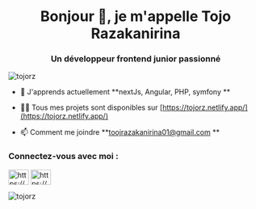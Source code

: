 <h1 align="center">Bonjour 👋, je m'appelle Tojo Razakanirina</h1>
<h3 align="center">Un développeur frontend junior passionné</h3>

<p align="left"> <img src="https://komarev.com/ghpvc/?username=tojorz&label=Profile%20views&color=0e75b6&style=flat" alt="tojorz" /> </p>

- 🌱 J'apprends actuellement **nextJs, Angular, PHP, symfony **

- 👨‍💻 Tous mes projets sont disponibles sur [https://tojorz.netlify.app/](https://tojorz.netlify.app/)

- 📫 Comment me joindre **toojrazakanirina01@gmail.com **

<h3 align="left">Connectez-vous avec moi :</h3>
<p align="left">
<a href="https://linkedin.com/in/https://www.linkedin.com/in/tojo-rz/" target="blank"><img align="center" src="https://raw.githubusercontent.com/rahuldkjain/github-profile-readme-generator/master/src/images/icons/Social/linked-in-alt.svg" alt="https://www.linkedin.com/in/tojo-rz/" height="30" width="40" /></a>
<a href="https://fb.com/https://www.facebook.com/tojoo.raz" target="blank"><img align="center" src="https://raw.githubusercontent.com/rahuldkjain/github-profile-readme-generator/master/src/images/icons/Social/facebook.svg" alt="https://www.facebook.com/tojoo.raz" height="30" width="40" /></a>
</p>

<p><img align="center" src="https://github-readme-streak-stats.herokuapp.com/?user=tojorz&" alt="tojorz" /></p>
